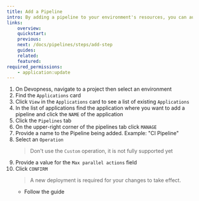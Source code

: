 ```yaml
---
title: Add a Pipeline
intro: By adding a pipeline to your environment's resources, you can automate their deployment by using customized pipeline steps.
links:
    overview:
    quickstart:
    previous:
    next: /docs/pipelines/steps/add-step
    guides:
    related:
    featured:
required_permissions:
    - application:update
---
```


1. On Devopness, navigate to a project then select an environment
1. Find the `Applications` card
1. Click `View` in the `Applications` card to see a list of existing `Applications`
1. In the list of applications find the application where you want to add a pipeline and click the `NAME` of the application
1. Click the `Pipelines` tab
1. On the upper-right corner of the pipelines tab click `MANAGE`
1. Provide a name to the Pipeline being added. Example: "CI Pipeline"
1. Select an `Operation`
    > Don't use the `Custom` operation, it is not fully supported yet
1. Provide a value for the `Max parallel actions` field
1. Click `CONFIRM`
    > A new deployment is required for your changes to take effect.
      - Follow the guide <MentionPost path="/docs/applications/deploy-application" />
